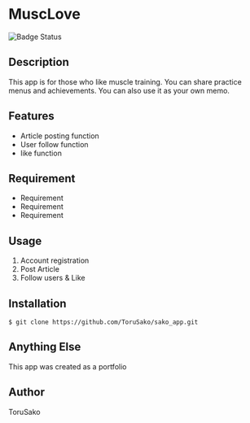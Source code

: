 # MuscLove

![Badge Status](http://ec2-18-177-251-97.ap-northeast-1.compute.amazonaws.com/)


## Description

This app is for those who like muscle training.
You can share practice menus and achievements.
You can also use it as your own memo.


## Features

- Article posting function
- User follow function
- like function


## Requirement

- Requirement
- Requirement
- Requirement

## Usage

1. Account registration
2. Post Article
3. Follow users & Like


## Installation

    $ git clone https://github.com/ToruSako/sako_app.git

## Anything Else

This app was created as a portfolio

## Author

ToruSako

